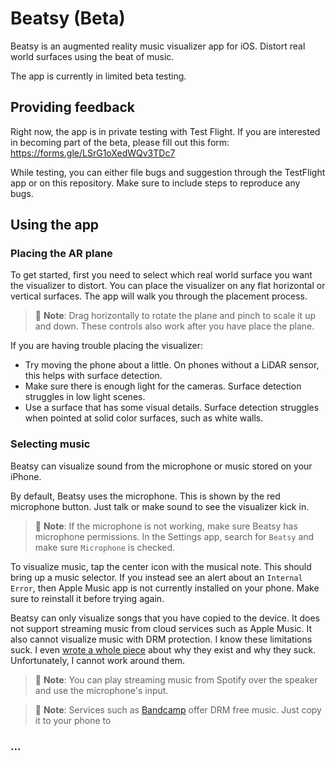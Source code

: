 # Beatsy (Beta)

Beatsy is an augmented reality music visualizer app for iOS. Distort real world surfaces using the beat of music.

The app is currently in limited beta testing.

## Providing feedback

Right now, the app is in private testing with Test Flight. If you are interested in becoming part of the beta, please fill out this form: https://forms.gle/LSrG1oXedWQv3TDc7

While testing, you can either file bugs and suggestion through the TestFlight app or on this repository. Make sure to include steps to reproduce any bugs.

## Using the app

### Placing the AR plane

To get started, first you need to select which real world surface you want the visualizer to distort. You can place the visualizer on any flat horizontal or vertical surfaces. The app will walk you through the placement process.

> 🎵 **Note**: Drag horizontally to rotate the plane and pinch to scale it up and down. These controls also work after you have place the plane.

If you are having trouble placing the visualizer:

- Try moving the phone about a little. On phones without a LiDAR sensor, this helps with surface detection.
- Make sure there is enough light for the cameras. Surface detection struggles in low light scenes.
- Use a surface that has some visual details. Surface detection struggles when pointed at solid color surfaces, such as white walls.

### Selecting music

Beatsy can visualize sound from the microphone or music stored on your iPhone.

By default, Beatsy uses the microphone. This is shown by the red microphone button. Just talk or make sound to see the visualizer kick in.

> 🎵 **Note**: If the microphone is not working, make sure Beatsy has microphone permissions. In the Settings app, search for `Beatsy` and make sure `Microphone` is checked.

To visualize music, tap the center icon with the musical note. This should bring up a music selector. If you instead see an alert about an `Internal Error`, then Apple Music app is not currently installed on your phone. Make sure to reinstall it before trying again.

Beatsy can only visualize songs that you have copied to the device. It does not support streaming music from cloud services such as Apple Music. It also cannot visualize music with DRM protection. I know these limitations suck. I even [wrote a whole piece](https://blog.mattbierner.com/the-war-we-forgot/) about why they exist and why they suck. Unfortunately, I cannot work around them.

> 🎵 **Note**: You can play streaming music from Spotify over the speaker and use the microphone's input.

> 🎵 **Note**: Services such as [Bandcamp](https://bandcamp.com) offer DRM free music. Just copy it to your phone to 

### ...